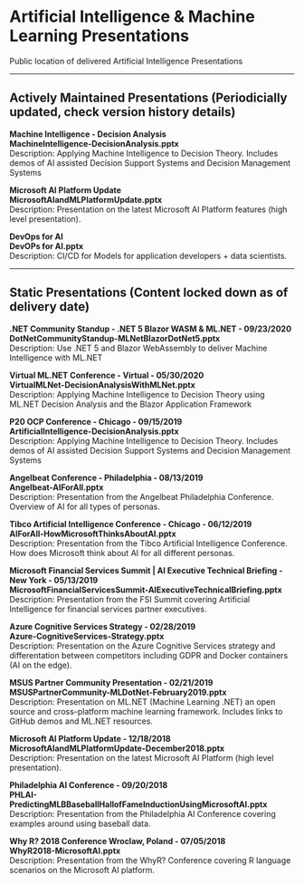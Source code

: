 # Artificial Intelligence & Machine Learning Presentations
Public location of delivered Artificial Intelligence Presentations

---
## Actively Maintained Presentations (Periodicially updated, check version history details)

**Machine Intelligence - Decision Analysis**
<br>
**MachineIntelligence-DecisionAnalysis.pptx**
<br>
Description: Applying Machine Intelligence to Decision Theory.  Includes demos of AI assisted Decision Support Systems and Decision Management Systems

**Microsoft AI Platform Update**
<br>
**MicrosoftAIandMLPlatformUpdate.pptx**
<br>
Description: Presentation on the latest Microsoft AI Platform features (high level presentation).

**DevOps for AI**
<br>
**DevOPs for AI.pptx**
<br>
Description: CI/CD for Models for application developers + data scientists.

---
## Static Presentations (Content locked down as of delivery date)

**.NET Community Standup - .NET 5 Blazor WASM & ML.NET - 09/23/2020**
<br>
**DotNetCommunityStandup-MLNetBlazorDotNet5.pptx**
<br>
Description: Use .NET 5 and Blazor WebAssembly to deliver Machine Intelligence with ML.NET

**Virtual ML.NET Conference - Virtual - 05/30/2020**
<br>
**VirtualMLNet-DecisionAnalysisWithMLNet.pptx**
<br>
Description: Applying Machine Intelligence to Decision Theory using ML.NET Decision Analysis and the Blazor Application Framework

**P20 OCP Conference - Chicago - 09/15/2019**
<br>
**ArtificialIntelligence-DecisionAnalysis.pptx**
<br>
Description: Applying Machine Intelligence to Decision Theory.  Includes demos of AI assisted Decision Support Systems and Decision Management Systems

**Angelbeat Conference - Philadelphia - 08/13/2019**
<br>
**Angelbeat-AIForAll.pptx**
<br>
Description: Presentation from the Angelbeat Philadelphia Conference.  Overview of AI for all types of personas.

**Tibco Artificial Intelligence Conference - Chicago - 06/12/2019**
<br>
**AIForAll-HowMicrosoftThinksAboutAI.pptx**
<br>
Description: Presentation from the Tibco Artificial Intelligence Conference.  How does Microsoft think about AI for all different personas.

**Microsoft Financial Services Summit | AI Executive Technical Briefing - New York - 05/13/2019**
<br>
**MicrosoftFinancialServicesSummit-AIExecutiveTechnicalBriefing.pptx**
<br>
Description: Presentation from the FSI Summit covering Artificial Intelligence for financial services partner executives.

**Azure Cognitive Services Strategy - 02/28/2019**
<br>
**Azure-CognitiveServices-Strategy.pptx**
<br>
Description: Presentation on the Azure Cognitive Services strategy and differentation between competitors including GDPR and Docker containers (AI on the edge).

**MSUS Partner Community Presentation - 02/21/2019**
<br>
**MSUSPartnerCommunity-MLDotNet-February2019.pptx**
<br>
Description: Presentation on ML.NET (Machine Learning .NET) an open source and cross-platform machine learning framework.  Includes links to GitHub demos and ML.NET resources.

**Microsoft AI Platform Update - 12/18/2018**
<br>
**MicrosoftAIandMLPlatformUpdate-December2018.pptx**
<br>
Description: Presentation on the latest Microsoft AI Platform (high level presentation).

**Philadelphia AI Conference - 09/20/2018**
<br>
**PHLAI-PredictingMLBBaseballHallofFameInductionUsingMicrosoftAI.pptx**
<br>
Description: Presentation from the Philadelphia AI Conference covering examples around using baseball data.

**Why R? 2018 Conference Wroclaw, Poland - 07/05/2018**
<br>
**WhyR2018-MicrosoftAI.pptx**
<br>
Description: Presentation from the WhyR? Conference covering R language scenarios on the Microsoft AI platform.
